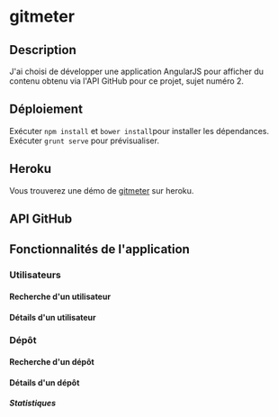 # gitmeter

## Description

J'ai choisi de développer une application AngularJS pour afficher du contenu obtenu via l'API GitHub pour ce projet, sujet numéro 2.

## Déploiement

Exécuter `npm install` et `bower install`pour installer les dépendances.
Exécuter `grunt serve` pour prévisualiser.

## Heroku

Vous trouverez une démo de [gitmeter](https://secure-taiga-70681.herokuapp.com) sur heroku.

## API GitHub

## Fonctionnalités de l'application 
### Utilisateurs
#### Recherche d'un utilisateur
#### Détails d'un utilisateur
### Dépôt
#### Recherche d'un dépôt
#### Détails d'un dépôt
##### Statistiques